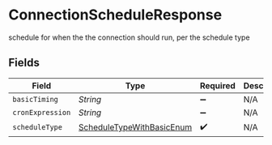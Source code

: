 # ConnectionScheduleResponse

schedule for when the the connection should run, per the schedule type


## Fields

| Field                                                                         | Type                                                                          | Required                                                                      | Description                                                                   |
| ----------------------------------------------------------------------------- | ----------------------------------------------------------------------------- | ----------------------------------------------------------------------------- | ----------------------------------------------------------------------------- |
| `basicTiming`                                                                 | *String*                                                                      | :heavy_minus_sign:                                                            | N/A                                                                           |
| `cronExpression`                                                              | *String*                                                                      | :heavy_minus_sign:                                                            | N/A                                                                           |
| `scheduleType`                                                                | [ScheduleTypeWithBasicEnum](../../models/shared/ScheduleTypeWithBasicEnum.md) | :heavy_check_mark:                                                            | N/A                                                                           |